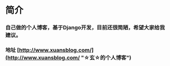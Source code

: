 # 简介
### 自己做的个人博客，基于Django开发，目前还很简陋，希望大家给我建议。
### 地址 [http://www.xuansblog.com/](http://www.xuansblog.com/ "☆玄☆的个人博客")